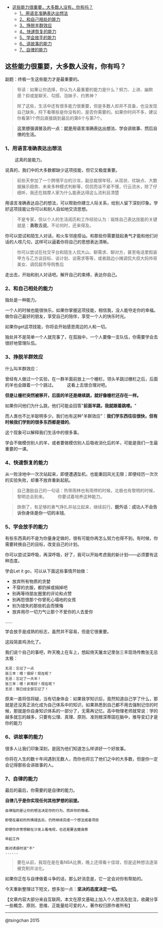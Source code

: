 

- [这些能力很重要，大多数人没有，你有吗？](#这些能力很重要大多数人没有你有吗)
    - [1、用语言准确表达出想法](#1用语言准确表达出想法)
    - [2、和自己相处的能力](#2和自己相处的能力)
    - [3、挣脱羊群效应](#3挣脱羊群效应)
    - [4、快速恢复的能力](#4快速恢复的能力)
    - [5、学会放手的能力](#5学会放手的能力)
    - [6、讲故事的能力](#6讲故事的能力)
    - [7、自律的能力](#7自律的能力)



## 这些能力很重要，大多数人没有，你有吗？

副题：终极一生这些能力才是最重要的。

> 导读：如果让你选择，你认为人最重要的能力是什么？努力、上进、幽默感？抑或是聊天、勾搭、泡妹子、约男神？
> 
> 除了这些，生活中还有很多能力很重要，但是多数人却并不具备，也没发现自己缺失，捋下看哪些是你没有的，是否你需要的。如果你时间不多，建议你看第1个然后直接跳到最后的第6个与第7个。

> **这里想强调普及的一点：就是用语言准确表达出想法、学会讲故事、然后自律的生活。**
　

### 1、用语言准确表达出想法
　　
这真的是能力。

说真的，我们中的大多数都缺少这项技能，但它又极度重要。

> 前些天参加了一个跨境平台的沙龙，副总裁很年轻，从现状、优缺点、大数据展示趋势、未来多种模式判断等，侃侃而谈不紧不慢，行云流水，除了仔细听，我还在揣摩人家为什么能表达得这么流利且清楚

用语言准确表达自己的想法，可以帮助你建立人际关系，给别人留下深刻印象。学好这项技能让你可以和别人自如地交流思想。

> 不是专家，但以个人的生活阅历和工作经验认为：锻炼自己表达技能的关键就是：**勇敢去说**。不论何时，还来得及。

你可以尝试和陌生人对话，和火车邻座搭讪。和那些你需要鼓起勇气才能和他们对话的人唠几句，这样可以逼着你将自己的思想表达清晰。

> 你可以尝试在社交平台和陌生人侃大山、聊需求、聊对方，甚至电话里假装甲方与乙方谈目标、谈计划、谈需求等等，或者路边小摊调侃大叔大妈帅哥美女、调侃超市导购售后

走出去，开始和别人对话吧。解开自己的束缚，表达你自己。

### 2、和自己相处的能力

独处是一种能力。

一个人的时候也能很快乐，如果你掌握这项技能，相信我，没人能夺走你的幸福。做你自己最好的朋友，享受自己的陪伴，享受一个人的快乐时光。

如果你get这项技能，你将会开始感恩周边的人和一切。

独处并不是简单一个人就完事了，在孤独中，一个人要像一支队伍，你需要学会去很好地管理队伍。

### 3、挣脱羊群效应

什么叫羊群效应：

曾经有人做过一个实验，在一群羊面前放上一个栅栏，领头羊跳过栅栏之后，后面的羊也会跟着一个个跳过。
　　
这看上去很合理对吧。

**但是让栅栏突然被移开，后面的羊还是继续跳，就好像栅栏还存在一样。**

如果你问他们为什么跳，他们可能会回答"**前面羊跳，我就跟着跳喽。**"

而人类也不比羊聪明多少。我们也有这种"羊群效应"：**我们学东西往往很快，但有时候我们学到的很多东西都是错的**。

这个现象可以解释我们生活中的很多事。

学会不做模仿别人的羊，或者要做模仿别人后吸收消化后的羊，可能是我们一生最重要的一课。

### 4、快速恢复的能力

从一败涂地中一次次站起来，即便遭遇坠机，也能重回风光无限；即便经历一次次的实验失败，却重不放弃重新起航。

> 自己激励自己的一句话：热带雨林也有雨停的时候，北极也有黎明的时候，黎明总会到来。
　　
你要试着培养这种能力。

> 跌倒了，有足够的勇气挣扎并站立起来，继续前行。**题外话：成功人不会告诉你身体是你一切的本钱**。

### 5、学会放手的能力

有些东西真的不是为你量身定做的，很有可能你再怎么努力也得不到。有时候，你需要转换自己的目标，改变自己的计划。

你可以尝试深呼吸，再深呼吸，好了，我可以开始考虑我的新计划——必须要有这种态度。

学会Let it go，可以从下面这些事情开始做：

- 放弃所有物质的贪婪
- 不穿的衣服，都扔掉或捐掉吧
- 别再等待朋友圈里的评论和点赞
- 别再怨恨那个你曾死心塌地的女孩
- 别为错失的那些机会而懊悔
- 放弃用尽一切力气让那个不爱你的人去爱你

......

学会放手是成熟的标志，虽然并不容易，但是它很重要。

这段简直鸡汤化了。

我们说个自己的事吧，昨天晚上在车上，想起倚天屠龙记里张三丰现场传教张无忌太极：

    无忌：忘记了一点
    张三丰：嗯！很好！现在呢？
    无忌：忘记了一大半！
    张三丰：嗯！非常好！现在呢？
    无忌：我已经全部忘记了！

原来一直将信将疑，当有切身体会：如果我学知识后，竟然知道自己学了什么，那就是还没真正消化成为自己体系中的知识，如果熟悉到自己都不用去强制记住的时候，那就是你自身知识体系的一部分了，无需再记忆。高中物理老师就常说：学的越多就忘的越多，只要有公理、真理、原则、准则根深蒂固在脑中，推导变幻才是你的能力



### 6、讲故事的能力

很多人让我们印象深刻，是因为他们知道怎么样讲好一个好故事。

你将在人生的数十年间遇到无数人，而你也将忘了他们之中的大多数，但是你一定会记得那些会讲故事的人。
　　

### 7、自律的能力

最后的最后，你需要的是自律的能力。

**自律几乎是你实现任何其他梦想的前提。**
　　

    自律指的是让你的想法决定你的行为，而非你的情绪。

    即使在最初的热情褪去后，仍然继续完成一个想法或者项目

    即使你非常想躺在沙发上看电视，也还是要去健身房

    早起工作

    面对诱惑时说"不"
    ......

> 要在从前，我现在是在看NBA比赛，晚上还得看十佳球，但是这种想法逐渐被克制并淡化。

如果你正在与自律做着斗争的话，那么好消息是，它一定会对你有帮助的。

今天重新整理过下短文，想多加一点：**坚决的态度决定一切。**

【文章内容大部分来自互联网，本文在原文基础上加入个人想法及批注，收藏分享一些概念、原则、思维、正能量给可爱的人，著作权归原作者所有】

----
@tsingchan 2015
　　